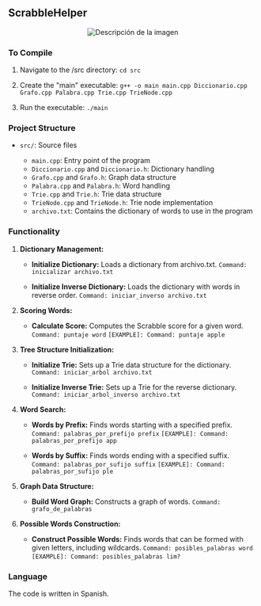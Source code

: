 ## ScrabbleHelper

<p align="center">
  <img src="https://github.com/tortegaf/ScrabbleHelper/assets/124638175/3ded8743-f30a-47e2-96a3-80b08dc58a77" alt="Descripción de la imagen">
</p>


### To Compile

1. Navigate to the /src directory:
   `cd src`
   
2. Create the "main" executable: 
   `g++ -o main main.cpp Diccionario.cpp Grafo.cpp Palabra.cpp Trie.cpp TrieNode.cpp`
   
3. Run the executable:
   `./main`

   
### Project Structure

- `src/`: Source files
  
  - `main.cpp`: Entry point of the program
  - `Diccionario.cpp` and `Diccionario.h`: Dictionary handling
  - `Grafo.cpp` and `Grafo.h`: Graph data structure
  - `Palabra.cpp` and `Palabra.h`: Word handling
  - `Trie.cpp` and `Trie.h`: Trie data structure
  - `TrieNode.cpp` and `TrieNode.h`: Trie node implementation
  - `archivo.txt`: Contains the dictionary of words to use in the program


### Functionality

1. **Dictionary Management:**
   - **Initialize Dictionary:** Loads a dictionary from archivo.txt.
     `Command: inicializar archivo.txt`
     
   - **Initialize Inverse Dictionary:** Loads the dictionary with words in reverse order.
     `Command: iniciar_inverso archivo.txt`

     
2. **Scoring Words:**
   - **Calculate Score:** Computes the Scrabble score for a given word.
     `Command: puntaje word`
     `[EXAMPLE]: Command: puntaje apple`


3. **Tree Structure Initialization:**
   - **Initialize Trie:** Sets up a Trie data structure for the dictionary.
     `Command: iniciar_arbol archivo.txt`
     
   - **Initialize Inverse Trie:** Sets up a Trie for the reverse dictionary.
     `Command: iniciar_arbol_inverso archivo.txt`
     

4. **Word Search:**
   - **Words by Prefix:** Finds words starting with a specified prefix.
     `Command: palabras_por_prefijo prefix`
     `[EXAMPLE]: Command: palabras_por_prefijo app`
     
   - **Words by Suffix:** Finds words ending with a specified suffix.
     `Command: palabras_por_sufijo suffix`
     `[EXAMPLE]: Command: palabras_por_sufijo ple`


5. **Graph Data Structure:**
   - **Build Word Graph:** Constructs a graph of words.
     `Command: grafo_de_palabras`
     

6. **Possible Words Construction:**
   - **Construct Possible Words:** Finds words that can be formed with given letters, including wildcards.
     `Command: posibles_palabras word`
     `[EXAMPLE]: Command: posibles_palabras lim?`


### Language
The code is written in Spanish.
